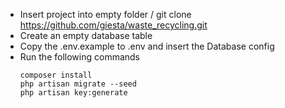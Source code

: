 * Insert project into empty folder / git clone https://github.com/giesta/waste_recycling.git
* Create an empty database table
* Copy the .env.example to .env and insert the Database config
* Run the following commands
    ``` 
    composer install
    php artisan migrate --seed
    php artisan key:generate
    ```